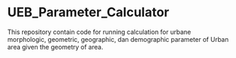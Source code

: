 # UEB_Parameter_Calculator
This repository contain code for running calculation for urbane morphologic, geometric, geographic, dan demographic parameter of Urban area given the geometry of area.
